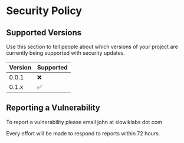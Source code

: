 # Security Policy

## Supported Versions

Use this section to tell people about which versions of your project are
currently being supported with security updates.

| Version | Supported          |
| ------- | ------------------ |
| 0.0.1   | :x:                |
| 0.1.x   | :white_check_mark: |

## Reporting a Vulnerability

To report a vulnerability please email john at slowiklabs dot com

Every effort will be made to respond to reports within 72 hours.
